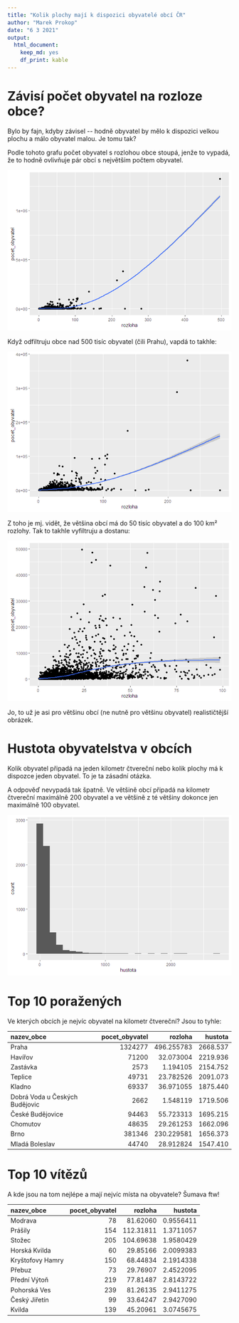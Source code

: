 ```yaml
---
title: "Kolik plochy mají k dispozici obyvatelé obcí ČR"
author: "Marek Prokop"
date: "6 3 2021"
output: 
  html_document: 
    keep_md: yes
    df_print: kable
---
```




# Závisí počet obyvatel na rozloze obce?

Bylo by fajn, kdyby závisel -- hodně obyvatel by mělo k dispozici velkou plochu a málo obyvatel malou. Je tomu tak?

Podle tohoto grafu počet obyvatel s rozlohou obce stoupá, jenže to vypadá, že to hodně ovlivňuje pár obcí s největším počtem obyvatel.

![](report_files/figure-html/unnamed-chunk-1-1.png)<!-- -->

Když odfiltruju obce nad 500 tisíc obyvatel (čili Prahu), vapdá to takhle:

![](report_files/figure-html/unnamed-chunk-2-1.png)<!-- -->

Z toho je mj. vidět, že většina obcí má do 50 tisíc obyvatel a do 100 km² rozlohy. Tak to takhle vyfiltruju a dostanu:

![](report_files/figure-html/unnamed-chunk-3-1.png)<!-- -->

Jo, to už je asi pro většinu obcí (ne nutně pro většinu obyvatel) realističtější obrázek.

# Hustota obyvatelstva v obcích

Kolik obyvatel připadá na jeden kilometr čtvereční nebo kolik plochy má k dispozce jeden obyvatel. To je ta zásadní otázka.

A odpověď nevypadá tak špatně. Ve většině obcí připadá na kilometr čtvereční maximálně 200 obyvatel a ve většině z té většiny dokonce jen maximálně 100 obyvatel.

![](report_files/figure-html/unnamed-chunk-4-1.png)<!-- -->

# Top 10 poražených

Ve kterých obcích je nejvíc obyvatel na kilometr čtvereční? Jsou to tyhle:

<div class="kable-table">

|nazev_obce                     | pocet_obyvatel|    rozloha|  hustota|
|:------------------------------|--------------:|----------:|--------:|
|Praha                          |        1324277| 496.255783| 2668.537|
|Havířov                        |          71200|  32.073004| 2219.936|
|Zastávka                       |           2573|   1.194105| 2154.752|
|Teplice                        |          49731|  23.782526| 2091.073|
|Kladno                         |          69337|  36.971055| 1875.440|
|Dobrá Voda u Českých Budějovic |           2662|   1.548119| 1719.506|
|České Budějovice               |          94463|  55.723313| 1695.215|
|Chomutov                       |          48635|  29.261253| 1662.096|
|Brno                           |         381346| 230.229581| 1656.373|
|Mladá Boleslav                 |          44740|  28.912824| 1547.410|

</div>

# Top 10 vítězů

A kde jsou na tom nejlépe a mají nejvíc místa na obyvatele? Šumava ftw!

<div class="kable-table">

|nazev_obce       | pocet_obyvatel|   rozloha|   hustota|
|:----------------|--------------:|---------:|---------:|
|Modrava          |             78|  81.62060| 0.9556411|
|Prášily          |            154| 112.31811| 1.3711057|
|Stožec           |            205| 104.69638| 1.9580429|
|Horská Kvilda    |             60|  29.85166| 2.0099383|
|Kryštofovy Hamry |            150|  68.44834| 2.1914338|
|Přebuz           |             73|  29.76907| 2.4522095|
|Přední Výtoň     |            219|  77.81487| 2.8143722|
|Pohorská Ves     |            239|  81.26135| 2.9411275|
|Český Jiřetín    |             99|  33.64247| 2.9427090|
|Kvilda           |            139|  45.20961| 3.0745675|

</div>

